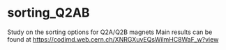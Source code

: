 # sorting_Q2AB
Study on the sorting options for Q2A/Q2B magnets
Main results can be found at https://codimd.web.cern.ch/XNRGXuvEQsWilmHC8WaF_w?view
